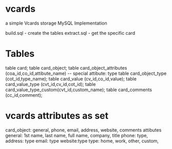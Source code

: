 # vcards
a simple Vcards storage MySQL Implementation

build.sql - create the tables
extract.sql - get the specific card


# Tables
table card;
table card_object;
table card_object_attributes (coa_id,co_id,attibute_name) -- special attibute: type
table card_object_type (cot_id,type_name);
table card_value (cv_id,co_id,value);
table card_value_type (cvt_id,cv_id,cot_id);
table card_value_type_custom(cvt_id,custom_name);
table card_comments (cc_id,comment);

# vcards attributes as set

card_object: general, phone, email, address, website, comments
attibutes
	general: 1st name, last name, full name, company, title
	phone: type,
	address: type
	email: type
	website:type
type: home, work, other, custom,
